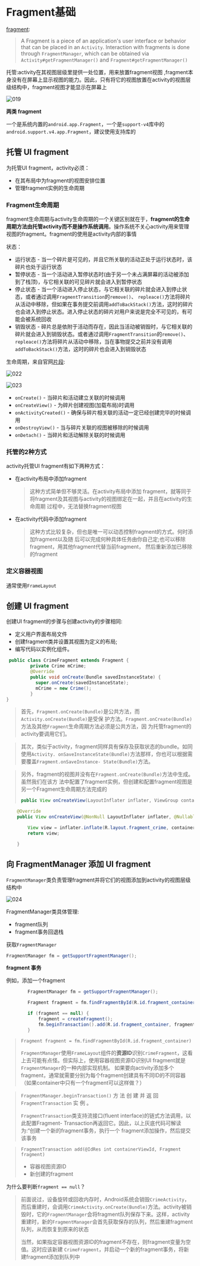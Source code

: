# Fragment基础

[fragment](https://developer.android.com/reference/android/app/Fragment):

> A Fragment is a piece of an application's user interface or behavior that can be placed in an `Activity`. Interaction with fragments is done through `FragmentManager`, which can be obtained via `Activity#getFragmentManager()` and `Fragment#getFragmentManager()`

托管:activity在其视图层级里提供一处位置，用来放置fragment视图 ,fragment本身没有在屏幕上显示视图的能力。因此，只有将它的视图放置在activity的视图层级结构中，fragment视图才能显示在屏幕上 

![019](https://github.com/winfredzen/Android-Basic/raw/master/images/019.png)

**两类 fragment** 

一个是系统内置的`android.app.Fragment`，一个是`support-v4`库中的`android.support.v4.app.Fragment`，建议使用支持库的

## 托管 UI fragment

为托管UI fragment，activity必须：

+ 在其布局中为fragment的视图安排位置 
+ 管理fragment实例的生命周期 

### Fragment生命周期

fragment生命周期与activity生命周期的一个关键区别就在于，**fragment的生命周期方法由托管activity而不是操作系统调用**。操作系统不关心activity用来管理视图的fragment。fragment的使用是activity内部的事情 

状态：

+ 运行状态 - 当一个碎片是可见的，并且它所关联的活动正处于运行状态时，该碎片也处于运行状态
+ 暂停状态 - 当一个活动进入暂停状态时(由于另一个未占满屏幕的活动被添加到了栈顶)，与它相关联的可见碎片就会进入到暂停状态
+ 停止状态 - 当一个活动进入停止状态，与它相关联的碎片就会进入到停止状态，或者通过调用`FragmentTransition`的`remove()`、 `repleace()`方法将碎片从活动中移除，但如果在事务提交前调用`addToBackStack()`方法，这时的碎片也会进入到停止状态。进入停止状态的碎片对用户来说是完全不可见的，有可能会被系统回收
+ 销毁状态 - 碎片总是依附于活动而存在，因此当活动被销毁时，与它相关联的碎片就会进入到销毁状态。或者通过调用`FragmentTransition`的`remove()`、 `repleace()`方法将碎片从活动中移除，当在事物提交之前并没有调用`addToBackStack()`方法，这时的碎片也会进入到销毁状态

生命周期，来自官网[片段](https://developer.android.com/guide/components/fragments):

![022](https://github.com/winfredzen/Android-Basic/raw/master/images/022.png)

![023](https://github.com/winfredzen/Android-Basic/raw/master/images/023.png)

+ `onCreate()` - 当碎片和活动建立关联的时候调用
+ `onCreateView()` - 为碎片创建视图(加载布局)时调用
+ `onActivityCreated()` - 确保与碎片相关联的活动一定已经创建完毕的时候调用
+ `onDestroyView()` - 当与碎片关联的视图被移除的时候调用
+ `onDetach()` - 当碎片和活动解除关联的时候调用

### 托管的2种方式

activity托管UI fragment有如下两种方式：

+ 在activity布局中添加fragment

  > 这种方式简单但不够灵活。在activity布局中添加 fragment，就等同于将fragment及其视图与activity的视图绑定在一起，并且在activity的生命周期 过程中，无法替换fragment视图 

+ 在activity代码中添加fragment 

  > 这种方式比较复杂，但也是唯一可以动态控制fragment的方式。何时添加fragment以及随 后可以完成何种具体任务由你自己定;也可以移除fragment，用其他fragment代替当前fragment， 然后重新添加已移除的fragment 



### 定义容器视图 

通常使用`FrameLayout` 





## 创建 UI fragment 

创建UI fragment的步骤与创建activity的步骤相同: 

+ 定义用户界面布局文件
+ 创建fragment类并设置其视图为定义的布局; 
+ 编写代码以实例化组件。 

```java
 public class CrimeFragment extends Fragment {
         private Crime mCrime;
         @Override
         public void onCreate(Bundle savedInstanceState) {
           super.onCreate(savedInstanceState); 
           mCrime = new Crime();
         }
} 
```

>首先，`Fragment.onCreate(Bundle)`是公共方法，而`Activity.onCreate(Bundle)`是受保 护方法。`Fragment.onCreate(Bundle)`方法及其他`Fragment`生命周期方法必须是公共方法，因 为托管fragment的activity要调用它们。 

> 其次，类似于activity，fragment同样具有保存及获取状态的bundle。如同使用`Activity. onSaveInstanceState(Bundle)`方法那样，你也可以根据需要覆盖`Fragment.onSaveInstance- State(Bundle)`方法。 

> 另外，fragment的视图并没有在`Fragment.onCreate(Bundle)`方法中生成。虽然我们在该方 法中配置了fragment实例，但创建和配置fragment视图是另一个Fragment生命周期方法完成的 
>
> ```java
> public View onCreateView(LayoutInflater inflater, ViewGroup container, Bundle savedInstanceState)
> ```



```java
    @Override
    public View onCreateView(@NonNull LayoutInflater inflater, @Nullable ViewGroup container, @Nullable Bundle savedInstanceState) {

        View view = inflater.inflate(R.layout.fragment_crime, container, false);
        return view;

    }
```



## 向 FragmentManager 添加 UI fragment 

`FragmentManager`类负责管理fragment并将它们的视图添加到activity的视图层级结构中 

![024](https://github.com/winfredzen/Android-Basic/raw/master/images/024.png)

FragmentManager类具体管理:

+ fragment队列
+ fragment事务回退栈 

获取`FragmentManager`

```java
FragmentManager fm = getSupportFragmentManager();
```

**fragment 事务** 

例如，添加一个fragment

```java
        FragmentManager fm = getSupportFragmentManager();

        Fragment fragment = fm.findFragmentById(R.id.fragment_container);

        if (fragment == null) {
            fragment = createFragment();
            fm.beginTransaction().add(R.id.fragment_container, fragment).commit();
        }

```

> `Fragment fragment = fm.findFragmentById(R.id.fragment_container)`
>
> `FragmentManager`使用`FrameLayout`组件的**资源ID**识别`CrimeFragment`，这看上去可能有点怪。但实际上，使用容器视图资源ID识别UI fragment就是`FragmentManager`的一种内部实现机制。 如果要向activity添加多个fragment，通常就需要分别为每个fragment创建具有不同ID的不同容器 （如果container中只有一个fragment可以这样做？）

>`FragmentManager.beginTransaction()` 方 法 创 建 并 返 回 `FragmentTransaction` 实 例 。 
>
>`FragmentTransaction`类支持流接口(fluent interface)的链式方法调用，以此配置Fragment- Transaction再返回它。因此，以上灰底代码可解读为:“创建一个新的fragment事务，执行一个 fragment添加操作，然后提交该事务 

> `FragmentTransaction add(@IdRes int containerViewId, Fragment fragment)`
>
> + 容器视图资源ID
> + 新创建的fragment

为什么要判断`fragment == null`？

> 前面说过，设备旋转或回收内存时，Android系统会销毁`CrimeActivity`，而后重建时，会调用`CrimeActivity.onCreate(Bundle)`方法。activity被销毁时，它的`FragmentManager`会将fragment队列保存下来。这样，activity重建时，新的`FragmentManager`会首先获取保存的队列，然后重建fragment队列，从而恢复到原来的状态 
>
> 当然，如果指定容器视图资源ID的fragment不存在，则fragment变量为空值。这时应该新建 `CrimeFragment`，并启动一个新的fragment事务，将新建fragment添加到队列中 













